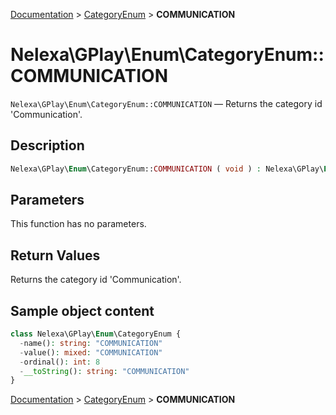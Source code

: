 [Documentation](../../README.md) > [CategoryEnum](README.md) > **COMMUNICATION**

# Nelexa\GPlay\Enum\CategoryEnum::COMMUNICATION
`Nelexa\GPlay\Enum\CategoryEnum::COMMUNICATION` — Returns the category id 'Communication'.

## Description
```php
Nelexa\GPlay\Enum\CategoryEnum::COMMUNICATION ( void ) : Nelexa\GPlay\Enum\CategoryEnum
```

## Parameters
This function has no parameters.

## Return Values
Returns the category id 'Communication'.

## Sample object content
```php
class Nelexa\GPlay\Enum\CategoryEnum {
  -name(): string: "COMMUNICATION"
  -value(): mixed: "COMMUNICATION"
  -ordinal(): int: 8
  -__toString(): string: "COMMUNICATION"
}
```

[Documentation](../../README.md) > [CategoryEnum](README.md) > **COMMUNICATION**
